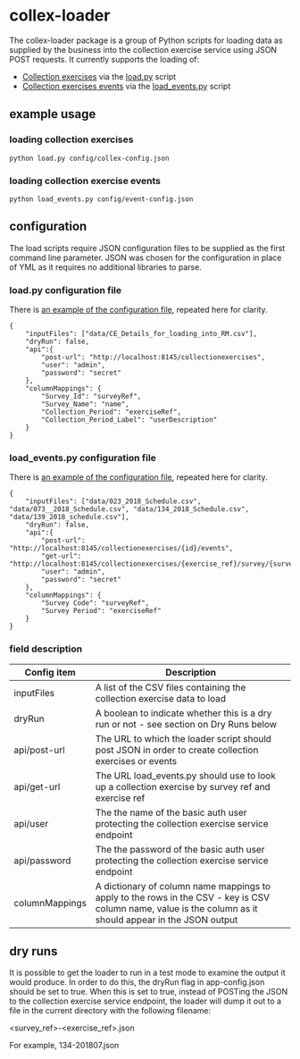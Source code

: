 # collex-loader

The collex-loader package is a group of Python scripts for loading data as supplied by the business into the collection exercise service using JSON POST requests. It currently supports the loading of:
- [Collection exercises](data/CE_Details_for_loading_into_RM.csv) via the [load.py](load.py) script
- [Collection exercises events](data/2018_surveys_schedule.csv) via the [load_events.py](load_events.py) script

## example usage

### loading collection exercises
```
python load.py config/collex-config.json
```
### loading collection exercise events
```
python load_events.py config/event-config.json
```

## configuration

The load scripts require JSON configuration files to be supplied as the first command line parameter.  JSON was chosen for the configuration in place of YML as it requires no additional libraries to parse. 

### load.py configuration file

There is [an example of the configuration file](config/collex-config.json), repeated here for clarity.

```
{
    "inputFiles": ["data/CE_Details_for_loading_into_RM.csv"],
    "dryRun": false,
    "api":{
        "post-url": "http://localhost:8145/collectionexercises",
        "user": "admin",
        "password": "secret"
    },
    "columnMappings": {
        "Survey_Id": "surveyRef",
        "Survey_Name": "name",
        "Collection_Period": "exerciseRef",
        "Collection_Period_Label": "userDescription"
    }
}
```

### load_events.py configuration file

There is [an example of the configuration file](config/event-config.json), repeated here for clarity.

```
{
    "inputFiles": ["data/023_2018_Schedule.csv", "data/073__2018_Schedule.csv", "data/134_2018_Schedule.csv", "data/139_2018_schedule.csv"],
    "dryRun": false,
    "api":{
        "post-url": "http://localhost:8145/collectionexercises/{id}/events",
        "get-url": "http://localhost:8145/collectionexercises/{exercise_ref}/survey/{survey_ref}",
        "user": "admin",
        "password": "secret"
    },
    "columnMappings": {
        "Survey Code": "surveyRef",
        "Survey Period": "exerciseRef"
    }
}
```
### field description

| Config item    | Description |
| -----------    | ----------- |
| inputFiles      | A list of the CSV files containing the collection exercise data to load |
| dryRun         | A boolean to indicate whether this is a dry run or not - see section on Dry Runs below | 
| api/post-url   | The URL to which  the loader script should post JSON in order to create collection exercises or events |
| api/get-url   | The URL load_events.py should use to look up a collection exercise by survey ref and exercise ref |
| api/user       | The the name of the basic auth user protecting the collection exercise service endpoint |
| api/password   | The the password of the basic auth user protecting the collection exercise service endpoint |
| columnMappings | A dictionary of column name mappings to apply to the rows in the CSV - key is CSV column name, value is the column as it should appear in the JSON output |

## dry runs

It is possible to get the loader to run in a test mode to examine the output it would produce. In order to do this, the dryRun flag in app-config.json should be set to true.  When this is set to true, instead of POSTing the JSON to the collection exercise service endpoint, the loader will dump it out to a file in the current directory with the following filename:

<survey_ref>-<exercise_ref>.json

For example, 134-201807.json
